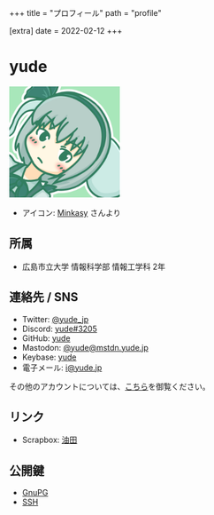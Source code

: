 +++
title = "プロフィール"
path = "profile"

[extra]
date = 2022-02-12
+++
# yude
<img src="/images/avatar.jpg" style="max-width: 200px" />

* アイコン: [Minkasy](https://twitter.com/xmnts) さんより

## 所属
* 広島市立大学 情報科学部 情報工学科 2年

## 連絡先 / SNS
* Twitter: [@yude_jp](https://twitter.com/yude_jp)
* Discord: [yude#3205](https://discord.com/users/116124230243975173)
* GitHub: [yude](https://github.com/yude)
* Mastodon: [@yude@mstdn.yude.jp](https://mstdn.yude.jp/@yude)
* Keybase: [yude](https://keybase.io/yude)
* 電子メール: [i@yude.jp](mailto:i@yude.jp)

その他のアカウントについては、[こちら](https://scrapbox.io/yude/%E3%82%A2%E3%82%AB%E3%82%A6%E3%83%B3%E3%83%88)を御覧ください。

## リンク
* Scrapbox: [油田](https://scrapbox.io/yude)

## 公開鍵
* [GnuPG](https://github.com/yude.gpg)
* [SSH](https://github.com/yude.keys)